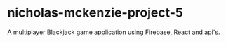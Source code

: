 # nicholas-mckenzie-project-5

A multiplayer Blackjack game application using Firebase, React and api's.
